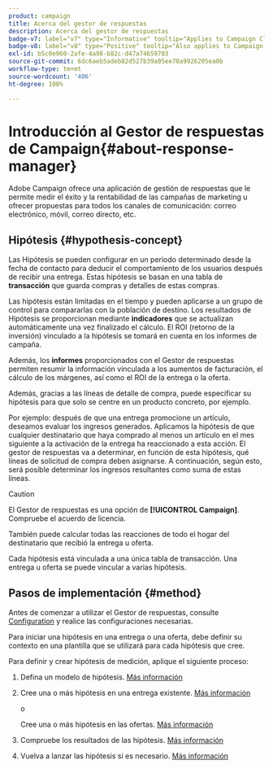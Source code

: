 ```yaml
---
product: campaign
title: Acerca del gestor de respuestas
description: Acerca del gestor de respuestas
badge-v7: label="v7" type="Informative" tooltip="Applies to Campaign Classic v7"
badge-v8: label="v8" type="Positive" tooltip="Also applies to Campaign v8"
exl-id: b5c0e960-2afe-4a98-b82c-d47a74659703
source-git-commit: 6dc6aeb5adeb82d527b39a05ee70a9926205ea0b
workflow-type: tm+mt
source-wordcount: '406'
ht-degree: 100%

---
```


# Introducción al Gestor de respuestas de Campaign{#about-response-manager}



Adobe Campaign ofrece una aplicación de gestión de respuestas que le permite medir el éxito y la rentabilidad de las campañas de marketing u ofrecer propuestas para todos los canales de comunicación: correo electrónico, móvil, correo directo, etc.

## Hipótesis {#hypothesis-concept}

Las Hipótesis se pueden configurar en un periodo determinado desde la fecha de contacto para deducir el comportamiento de los usuarios después de recibir una entrega. Estas hipótesis se basan en una tabla de **transacción** que guarda compras y detalles de estas compras.

Las hipótesis están limitadas en el tiempo y pueden aplicarse a un grupo de control para compararlas con la población de destino. Los resultados de Hipótesis se proporcionan mediante **indicadores** que se actualizan automáticamente una vez finalizado el cálculo. El ROI (retorno de la inversión) vinculado a la hipótesis se tomará en cuenta en los informes de campaña.

Además, los **informes** proporcionados con el Gestor de respuestas permiten resumir la información vinculada a los aumentos de facturación, el cálculo de los márgenes, así como el ROI de la entrega o la oferta.

Además, gracias a las líneas de detalle de compra, puede especificar su hipótesis para que solo se centre en un producto concreto, por ejemplo.

Por ejemplo: después de que una entrega promocione un artículo, deseamos evaluar los ingresos generados. Aplicamos la hipótesis de que cualquier destinatario que haya comprado al menos un artículo en el mes siguiente a la activación de la entrega ha reaccionado a esta acción. El gestor de respuestas va a determinar, en función de esta hipótesis, qué líneas de solicitud de compra deben asignarse. A continuación, según esto, será posible determinar los ingresos resultantes como suma de estas líneas.

>[!CAUTION]
>
>El Gestor de respuestas es una opción de **[!UICONTROL Campaign]**. Compruebe el acuerdo de licencia.

También puede calcular todas las reacciones de todo el hogar del destinatario que recibió la entrega u oferta.

Cada hipótesis está vinculada a una única tabla de transacción. Una entrega u oferta se puede vincular a varias hipótesis.

## Pasos de implementación {#method}

Antes de comenzar a utilizar el Gestor de respuestas, consulte [Configuration](configuration.md) y realice las configuraciones necesarias.

Para iniciar una hipótesis en una entrega o una oferta, debe definir su contexto en una plantilla que se utilizará para cada hipótesis que cree.

Para definir y crear hipótesis de medición, aplique el siguiente proceso:

1. Defina un modelo de hipótesis. [Más información](hypothesis-templates.md#creating-a-hypothesis-model)
1. Cree una o más hipótesis en una entrega existente. [Más información](creating-hypotheses.md#referencing-a-hypothesis-in-a-campaign-delivery)

   o

   Cree una o más hipótesis en las ofertas. [Más información](creating-hypotheses.md#creating-a-hypothesis-on-an-offer)

1. Compruebe los resultados de las hipótesis. [Más información](hypothesis-tracking.md)
1. Vuelva a lanzar las hipótesis si es necesario. [Más información](creating-hypotheses.md#creating-a-hypothesis-on-the-fly-on-a-delivery)
